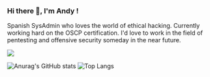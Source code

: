 ### Hi there 👋, I'm Andy !

Spanish SysAdmin who loves the world of ethical hacking. Currently working hard on the OSCP certification. I'd love to work in the field of pentesting and offensive security someday in the near future.

![](https://visitor-badge.laobi.icu/badge?page_id=4ndymcfly.4ndymcfly)

![Anurag's GitHub stats](https://github-readme-stats-sigma-five.vercel.app/api?username=4ndymcfly&theme=transparent&show_icons=true)
![Top Langs](https://github-readme-stats-sigma-five.vercel.app/api/top-langs/?username=4ndymcfly&theme=transparent)

<!--
**4ndymcfly/4ndymcfly** is a ✨ _special_ ✨ repository because its `README.md` (this file) appears on your GitHub profile.

Here are some ideas to get you started:

- 🔭 I’m currently working on ...
- 🌱 I’m currently learning ...
- 👯 I’m looking to collaborate on ...
- 🤔 I’m looking for help with ...
- 💬 Ask me about ...
- 📫 How to reach me: ...
- 😄 Pronouns: ...
- ⚡ Fun fact: ...
-->
